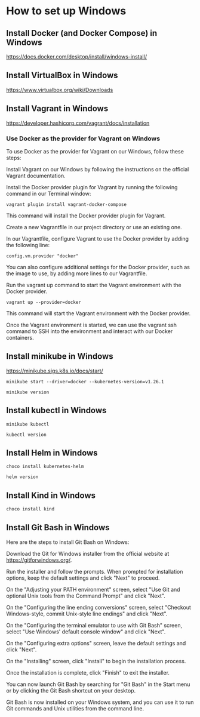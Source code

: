 # How to set up Windows

## Install Docker (and Docker Compose) in Windows

<https://docs.docker.com/desktop/install/windows-install/>

## Install VirtualBox in Windows

<https://www.virtualbox.org/wiki/Downloads>

## Install Vagrant in Windows

<https://developer.hashicorp.com/vagrant/docs/installation>

### Use Docker as the provider for Vagrant on Windows

To use Docker as the provider for Vagrant on our Windows, follow these steps:

Install Vagrant on our Windows by following the instructions on the official Vagrant documentation.

Install the Docker provider plugin for Vagrant by running the following command in our Terminal window:

`vagrant plugin install vagrant-docker-compose`

This command will install the Docker provider plugin for Vagrant.

Create a new Vagrantfile in our project directory or use an existing one.

In our Vagrantfile, configure Vagrant to use the Docker provider by adding the following line:

`config.vm.provider "docker"`

You can also configure additional settings for the Docker provider, such as the image to use, by adding more lines to our Vagrantfile.

Run the vagrant up command to start the Vagrant environment with the Docker provider.

`vagrant up --provider=docker`

This command will start the Vagrant environment with the Docker provider.

Once the Vagrant environment is started, we can use the vagrant ssh command to SSH into the environment and interact with our Docker containers.

## Install minikube in Windows

<https://minikube.sigs.k8s.io/docs/start/>

```dos
minikube start --driver=docker --kubernetes-version=v1.26.1

minikube version
```

## Install kubectl in Windows

```dos
minikube kubectl

kubectl version
```

## Install Helm in Windows

```dos
choco install kubernetes-helm

helm version
```

## Install Kind in Windows

```bash
choco install kind
```

## Install Git Bash in Windows

Here are the steps to install Git Bash on Windows:

Download the Git for Windows installer from the official website at <https://gitforwindows.org/>.

Run the installer and follow the prompts. When prompted for installation options, keep the default settings and click "Next" to proceed.

On the "Adjusting your PATH environment" screen, select "Use Git and optional Unix tools from the Command Prompt" and click "Next".

On the "Configuring the line ending conversions" screen, select "Checkout Windows-style, commit Unix-style line endings" and click "Next".

On the "Configuring the terminal emulator to use with Git Bash" screen, select "Use Windows' default console window" and click "Next".

On the "Configuring extra options" screen, leave the default settings and click "Next".

On the "Installing" screen, click "Install" to begin the installation process.

Once the installation is complete, click "Finish" to exit the installer.

You can now launch Git Bash by searching for "Git Bash" in the Start menu or by clicking the Git Bash shortcut on your desktop.

Git Bash is now installed on your Windows system, and you can use it to run Git commands and Unix utilities from the command line.
